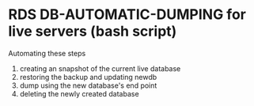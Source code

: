 # RDS DB-AUTOMATIC-DUMPING for live servers (bash script) 

Automating these steps 
1. creating an snapshot of the current live database
2. restoring the backup and updating newdb
3. dump using the new database's end point
4. deleting the newly created database 
